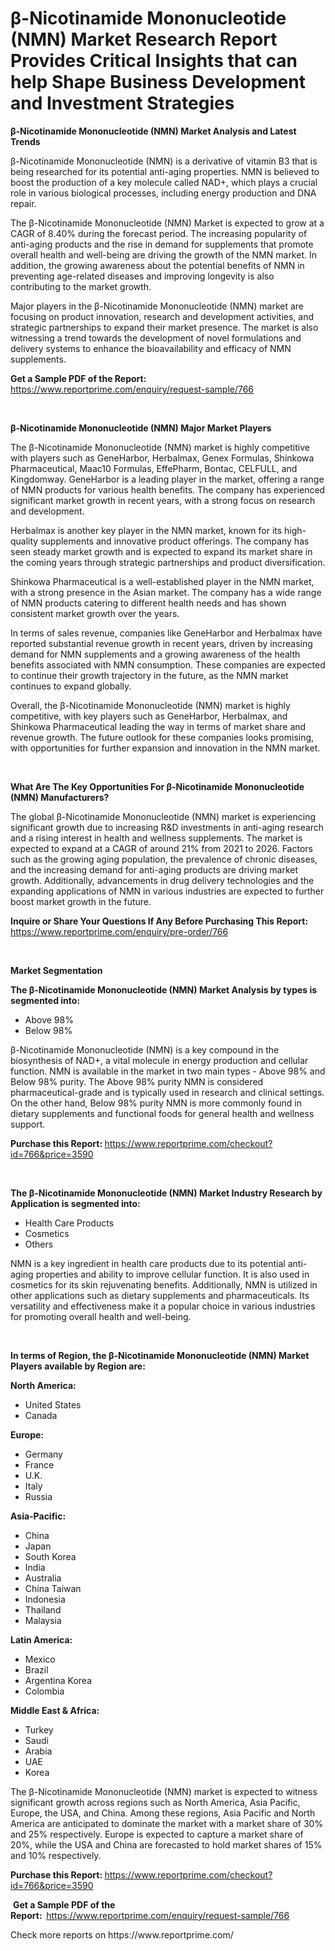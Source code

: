<p><h1>β-Nicotinamide Mononucleotide (NMN) Market Research Report Provides Critical Insights that can help Shape Business Development and Investment Strategies</h1></p><p><strong>β-Nicotinamide Mononucleotide (NMN) Market Analysis and Latest Trends</strong></p>
<p><p>β-Nicotinamide Mononucleotide (NMN) is a derivative of vitamin B3 that is being researched for its potential anti-aging properties. NMN is believed to boost the production of a key molecule called NAD+, which plays a crucial role in various biological processes, including energy production and DNA repair.</p><p>The β-Nicotinamide Mononucleotide (NMN) Market is expected to grow at a CAGR of 8.40% during the forecast period. The increasing popularity of anti-aging products and the rise in demand for supplements that promote overall health and well-being are driving the growth of the NMN market. In addition, the growing awareness about the potential benefits of NMN in preventing age-related diseases and improving longevity is also contributing to the market growth.</p><p>Major players in the β-Nicotinamide Mononucleotide (NMN) market are focusing on product innovation, research and development activities, and strategic partnerships to expand their market presence. The market is also witnessing a trend towards the development of novel formulations and delivery systems to enhance the bioavailability and efficacy of NMN supplements.</p></p>
<p><strong>Get a Sample PDF of the Report:&nbsp;</strong> <a href="https://www.reportprime.com/enquiry/request-sample/766">https://www.reportprime.com/enquiry/request-sample/766</a></p>
<p>&nbsp;</p>
<p><strong>β-Nicotinamide Mononucleotide (NMN) Major Market Players</strong></p>
<p><p>The β-Nicotinamide Mononucleotide (NMN) market is highly competitive with players such as GeneHarbor, Herbalmax, Genex Formulas, Shinkowa Pharmaceutical, Maac10 Formulas, EffePharm, Bontac, CELFULL, and Kingdomway. GeneHarbor is a leading player in the market, offering a range of NMN products for various health benefits. The company has experienced significant market growth in recent years, with a strong focus on research and development.</p><p>Herbalmax is another key player in the NMN market, known for its high-quality supplements and innovative product offerings. The company has seen steady market growth and is expected to expand its market share in the coming years through strategic partnerships and product diversification.</p><p>Shinkowa Pharmaceutical is a well-established player in the NMN market, with a strong presence in the Asian market. The company has a wide range of NMN products catering to different health needs and has shown consistent market growth over the years.</p><p>In terms of sales revenue, companies like GeneHarbor and Herbalmax have reported substantial revenue growth in recent years, driven by increasing demand for NMN supplements and a growing awareness of the health benefits associated with NMN consumption. These companies are expected to continue their growth trajectory in the future, as the NMN market continues to expand globally.</p><p>Overall, the β-Nicotinamide Mononucleotide (NMN) market is highly competitive, with key players such as GeneHarbor, Herbalmax, and Shinkowa Pharmaceutical leading the way in terms of market share and revenue growth. The future outlook for these companies looks promising, with opportunities for further expansion and innovation in the NMN market.</p></p>
<p>&nbsp;</p>
<p><strong>What Are The Key Opportunities For β-Nicotinamide Mononucleotide (NMN) Manufacturers?</strong></p>
<p><p>The global β-Nicotinamide Mononucleotide (NMN) market is experiencing significant growth due to increasing R&D investments in anti-aging research and a rising interest in health and wellness supplements. The market is expected to expand at a CAGR of around 21% from 2021 to 2026. Factors such as the growing aging population, the prevalence of chronic diseases, and the increasing demand for anti-aging products are driving market growth. Additionally, advancements in drug delivery technologies and the expanding applications of NMN in various industries are expected to further boost market growth in the future.</p></p>
<p><strong>Inquire or Share Your Questions If Any Before Purchasing This Report:</strong> <a href="https://www.reportprime.com/enquiry/pre-order/766">https://www.reportprime.com/enquiry/pre-order/766</a></p>
<p>&nbsp;</p>
<p><strong>Market Segmentation</strong></p>
<p><strong>The β-Nicotinamide Mononucleotide (NMN) Market Analysis by types is segmented into:</strong></p>
<p><ul><li>Above 98%</li><li>Below 98%</li></ul></p>
<p><p>β-Nicotinamide Mononucleotide (NMN) is a key compound in the biosynthesis of NAD+, a vital molecule in energy production and cellular function. NMN is available in the market in two main types - Above 98% and Below 98% purity. The Above 98% purity NMN is considered pharmaceutical-grade and is typically used in research and clinical settings. On the other hand, Below 98% purity NMN is more commonly found in dietary supplements and functional foods for general health and wellness support.</p></p>
<p><strong>Purchase this Report:&nbsp;</strong><a href="https://www.reportprime.com/checkout?id=766&price=3590">https://www.reportprime.com/checkout?id=766&price=3590</a></p>
<p>&nbsp;</p>
<p><strong>The β-Nicotinamide Mononucleotide (NMN) Market Industry Research by Application is segmented into:</strong></p>
<p><ul><li>Health Care Products</li><li>Cosmetics</li><li>Others</li></ul></p>
<p><p>NMN is a key ingredient in health care products due to its potential anti-aging properties and ability to improve cellular function. It is also used in cosmetics for its skin rejuvenating benefits. Additionally, NMN is utilized in other applications such as dietary supplements and pharmaceuticals. Its versatility and effectiveness make it a popular choice in various industries for promoting overall health and well-being.</p></p>
<p>&nbsp;</p>
<p><strong>In terms of Region, the β-Nicotinamide Mononucleotide (NMN) Market Players available by Region are:</strong></p>
<p>
    <p> <strong> North America: </strong>
        <ul>
            <li>United States</li>
            <li>Canada</li>
        </ul>
        </p> 
    <p> <strong> Europe: </strong>
        <ul>
            <li>Germany</li>
            <li>France</li>
            <li>U.K.</li>
            <li>Italy</li>
            <li>Russia</li>
        </ul>
        </p> 
    <p> <strong> Asia-Pacific: </strong>
        <ul>
            <li>China</li>
            <li>Japan</li>
            <li>South Korea</li>
            <li>India</li>
            <li>Australia</li>
            <li>China Taiwan</li>
            <li>Indonesia</li>
            <li>Thailand</li>
            <li>Malaysia</li>
        </ul>
        </p> 
    <p> <strong> Latin America: </strong>
        <ul>
            <li>Mexico</li>
            <li>Brazil</li>
            <li>Argentina Korea</li>
            <li>Colombia</li>
        </ul>
        </p> 
    <p> <strong> Middle East & Africa: </strong>
        <ul>
            <li>Turkey</li>
            <li>Saudi</li>
            <li>Arabia</li>
            <li>UAE</li>
            <li>Korea</li>
        </ul>
    </p>
    </p>
<p><p>The β-Nicotinamide Mononucleotide (NMN) market is expected to witness significant growth across regions such as North America, Asia Pacific, Europe, the USA, and China. Among these regions, Asia Pacific and North America are anticipated to dominate the market with a market share of 30% and 25% respectively. Europe is expected to capture a market share of 20%, while the USA and China are forecasted to hold market shares of 15% and 10% respectively.</p></p>
<p><strong>Purchase this Report: </strong><a href="https://www.reportprime.com/checkout?id=766&price=3590">https://www.reportprime.com/checkout?id=766&price=3590</a></p>
<p>&nbsp;<strong>Get a Sample PDF of the Report:&nbsp;&nbsp;</strong><a href="https://www.reportprime.com/enquiry/request-sample/766">https://www.reportprime.com/enquiry/request-sample/766</a></p>
<p><strong></strong></p>
<p>Check more reports on https://www.reportprime.com/</p>